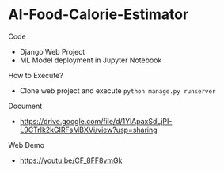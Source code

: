 # AI-Food-Calorie-Estimator
Code
- Django Web Project
- ML Model deployment in Jupyter Notebook 

How to Execute?
- Clone web project and execute `python manage.py runserver`

Document
- https://drive.google.com/file/d/1YlApaxSdLjPI-L9CTrIk2kGIRFsMBXVi/view?usp=sharing

Web Demo
- https://youtu.be/CF_8FF8vmGk
